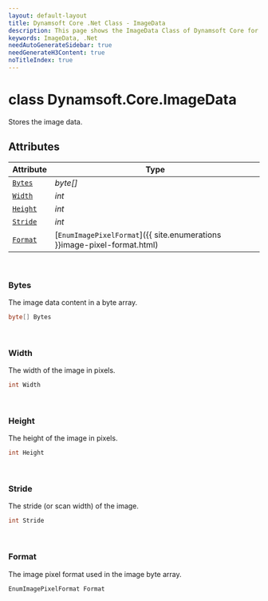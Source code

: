 ```yaml
---
layout: default-layout
title: Dynamsoft Core .Net Class - ImageData
description: This page shows the ImageData Class of Dynamsoft Core for .Net Language.
keywords: ImageData, .Net
needAutoGenerateSidebar: true
needGenerateH3Content: true
noTitleIndex: true
---
```



# class Dynamsoft.Core.ImageData
Stores the image data.  


## Attributes
    
| Attribute | Type |
|---------- | ---- |
| [`Bytes`](#bytes) | *byte[]* |
| [`Width`](#width) | *int* |
| [`Height`](#height) | *int* |
| [`Stride`](#stride) | *int* |
| [`Format`](#format) | [`EnumImagePixelFormat`]({{ site.enumerations }}image-pixel-format.html) |


&nbsp;

### Bytes
The image data content in a byte array. 
```csharp
byte[] Bytes
```

&nbsp;

### Width
The width of the image in pixels.  
```csharp
int Width
```

&nbsp;

### Height
The height of the image in pixels.  
```csharp
int Height
```

&nbsp;

### Stride
The stride (or scan width) of the image. 
```csharp
int Stride
```

&nbsp;

### Format
The image pixel format used in the image byte array. 
```csharp
EnumImagePixelFormat Format
```
  

